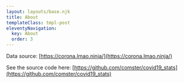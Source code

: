 ```yaml
---
layout: layouts/base.njk
title: About
templateClass: tmpl-post
eleventyNavigation:
  key: About
  order: 3
---
```


Data source: [https://corona.lmao.ninja/](https://corona.lmao.ninja/)

See the source code here: [https://github.com/comster/covid19_stats](https://github.com/comster/covid19_stats)
